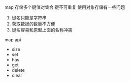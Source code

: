 map 存储多个键值对集合  键不可重复
使用对象存储有一些问题
1. 键名只能是字符串
2. 获取数据的数量不方便
3. 键名容易和原型上面的名称冲突

map api
- size
- set
- has
- get
- delete
- clear
